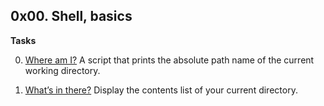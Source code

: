 ##  0x00. Shell, basics 

**Tasks**

0) [Where am I?](0-current_working_directory) A script that prints the absolute path name of the current working directory.

1) [What’s in there?](1-listit) Display the contents list of your current directory.

